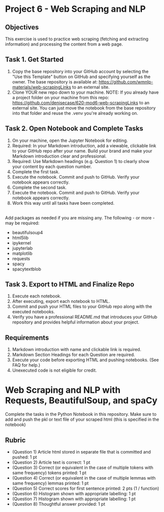 # Project 6 - Web Scraping and NLP

## Objectives
This exercise is used to practice web scraping (fetching and extracting information) and processing the content from a web page. 

## Task 1. Get Started
1. Copy the base repository into your GitHub account by selecting the "Use this Template" button on GitHub and specifying yourself as the owner.  The base repository is available at: https://github.com/wmnlp-materials/web-scrapingLinks to an external site.
2. Clone YOUR new repo down to your machine.
NOTE: If you already have a project folder on your machine from this repo: https://github.com/denisecase/620-mod6-web-scrapingLinks to an external site. You can just move the notebook from the base repository into that folder and reuse the .venv you're already working on. 

## Task 2. Open Notebook and Complete Tasks 
1. On your machine, open the Jupyter Notebook for editing. 
2. Required: In your Markdown introduction, add a viewable, clickable link to your GitHub repo after your name. Build your brand and make your Markdown introduction clear and professional. 
3. Required: Use Markdown headings  (e.g. Question 1) to clearly show your content by each question number. 
4. Complete the first task.
5. Execute the notebook. Commit and push to GitHub. Verify your notebook appears correctly.
6. Complete the second task.
7. Execute the notebook. Commit and push to GitHub. Verify your notebook appears correctly.
8. Work this way until all tasks have been completed. 
<br>
Add packages as needed if you are missing any. The following - or more - may be required:

* beautifulsoup4
* html5lib
* ipykernel
* jupyterlab
* matplotlib
* requests
* spacy
* spacytextblob

## Task 3. Export to HTML and Finalize Repo
1. Execute each notebook.
2. After executing, export each notebook to HTML.
3. Commit and push your HTML files to your GitHub repo along with the executed notebooks. 
4. Verify you have a professional README.md that introduces your GitHub repository and provides helpful information about your project. 

## Requirements
1. Markdown introduction with name and clickable link is required.
2. Markdown Section Headings for each Question are required. 
3. Execute your code before exporting HTML and pushing notebooks. (See FAQ for help.)  
4. Unexecuted code is not eligible for credit.

# Web Scraping and NLP with Requests, BeautifulSoup, and spaCy

Complete the tasks in the Python Notebook in this repository.
Make sure to add and push the pkl or text file of your scraped html (this is specified in the notebook)

## Rubric

* (Question 1) Article html stored in separate file that is committed and pushed: 1 pt
* (Question 2) Article text is correct: 1 pt
* (Question 3) Correct (or equivalent in the case of multiple tokens with same frequency) tokens printed: 1 pt
* (Question 4) Correct (or equivalent in the case of multiple lemmas with same frequency) lemmas printed: 1 pt
* (Question 5) Correct scores for first sentence printed: 2 pts (1 / function)
* (Question 6) Histogram shown with appropriate labelling: 1 pt
* (Question 7) Histogram shown with appropriate labelling: 1 pt
* (Question 8) Thoughtful answer provided: 1 pt
